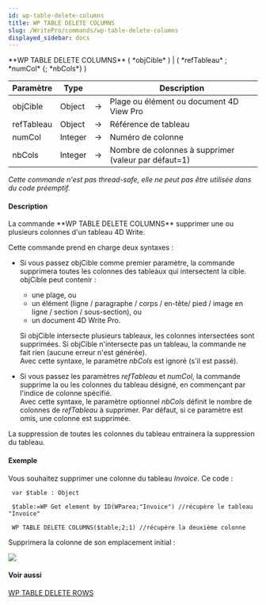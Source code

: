 ```yaml
---
id: wp-table-delete-columns
title: WP TABLE DELETE COLUMNS
slug: /WritePro/commands/wp-table-delete-columns
displayed_sidebar: docs
---
```


<!--REF #_command_.WP TABLE DELETE COLUMNS.Syntax-->**WP TABLE DELETE COLUMNS** ( *objCible* ) | ( *refTableau* ; *numCol* {; *nbCols*} )<!-- END REF-->
<!--REF #_command_.WP TABLE DELETE COLUMNS.Params-->
| Paramètre | Type |  | Description |
| --- | --- | --- | --- |
| objCible | Object | &#8594;  | Plage ou élément ou document 4D View Pro |
| refTableau | Object | &#8594;  | Référence de tableau |
| numCol | Integer | &#8594;  | Numéro de colonne |
| nbCols | Integer | &#8594;  | Nombre de colonnes à supprimer (valeur par défaut=1) |

<!-- END REF-->

*Cette commande n'est pas thread-safe, elle ne peut pas être utilisée dans du code préemptif.*


#### Description 

<!--REF #_command_.WP TABLE DELETE COLUMNS.Summary-->La commande **WP TABLE DELETE COLUMNS** supprimer une ou plusieurs colonnes d'un tableau 4D Write.<!-- END REF-->

Cette commande prend en charge deux syntaxes :

* Si vous passez objCible comme premier paramètre, la commande supprimera toutes les colonnes des tableaux qui intersectent la cible. objCible peut contenir :  
   * une plage, ou  
   * un élément (ligne / paragraphe / corps / en-tête/ pied / image en ligne / section / sous-section), ou  
   * un document 4D Write Pro.  
         
   Si objCible intersecte plusieurs tableaux, les colonnes intersectées sont supprimées. Si objCible n'intersecte pas un tableau, la commande ne fait rien (aucune erreur n'est générée).  
   Avec cette syntaxe, le paramètre *nbCols* est ignoré (s'il est passé).
* Si vous passez les paramètres *refTableau* et *numCol*, la commande supprime la ou les colonnes du tableau désigné, en commençant par l'indice de colonne spécifié.  
Avec cette syntaxe, le paramètre optionnel *nbCols* définit le nombre de colonnes de *refTableau* à supprimer. Par défaut, si ce paramètre est omis, une colonne est supprimée.

La suppression de toutes les colonnes du tableau entrainera la suppression du tableau.

#### Exemple 

Vous souhaitez supprimer une colonne du tableau *Invoice*. Ce code :

```4d
 var $table : Object
 
 $table:=WP Get element by ID(WParea;"Invoice") //récupère le tableau "Invoice" 
 
 WP TABLE DELETE COLUMNS($table;2;1) //récupère la deuxième colonne
```

Supprimera la colonne de son emplacement initial :

![](../../assets/en/WritePro/commands/pict4680318.en.png)

#### Voir aussi 

[WP TABLE DELETE ROWS](wp-table-delete-rows.md)  